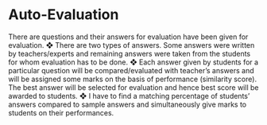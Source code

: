 # Auto-Evaluation
There are questions and their answers for evaluation have been given for evaluation.
❖ There are two types of answers. Some answers were written by teachers/experts
and remaining answers were taken from the students for whom evaluation has to be
done.
❖ Each answer given by students for a particular question will be compared/evaluated
with teacher’s answers and will be assigned some marks on the basis of
performance (similarity score). The best answer will be selected for evaluation and
hence best score will be awarded to students.
❖ I have to find a matching percentage of students’ answers compared to sample
answers and simultaneously give marks to students on their performances.
